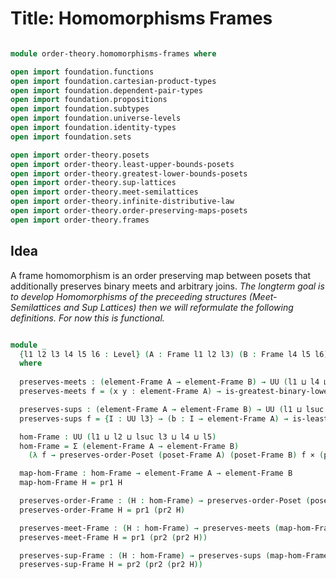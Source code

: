 # Title: Homomorphisms Frames 

```agda

module order-theory.homomorphisms-frames where

open import foundation.functions
open import foundation.cartesian-product-types 
open import foundation.dependent-pair-types 
open import foundation.propositions 
open import foundation.subtypes 
open import foundation.universe-levels
open import foundation.identity-types
open import foundation.sets

open import order-theory.posets
open import order-theory.least-upper-bounds-posets
open import order-theory.greatest-lower-bounds-posets
open import order-theory.sup-lattices
open import order-theory.meet-semilattices
open import order-theory.infinite-distributive-law
open import order-theory.order-preserving-maps-posets
open import order-theory.frames

```

## Idea
A frame homomorphism is an order preserving map between posets that additionally preserves binary meets and arbitrary joins.
*The longterm goal is to develop Homomorphisms of the preceeding structures (Meet-Semilattices and Sup Lattices) then we will
reformulate the following definitions. For now this is functional.*

```agda

module _
  {l1 l2 l3 l4 l5 l6 : Level} (A : Frame l1 l2 l3) (B : Frame l4 l5 l6) 
  where
  
  preserves-meets : (element-Frame A → element-Frame B) → UU (l1 ⊔ l4 ⊔ l5)
  preserves-meets f = (x y : element-Frame A) → is-greatest-binary-lower-bound-Poset (poset-Frame B) (f x) (f y) (f (meet-Frame A x y))

  preserves-sups : (element-Frame A → element-Frame B) → UU (l1 ⊔ lsuc l3 ⊔ l4 ⊔ l5)
  preserves-sups f = {I : UU l3} → (b : I → element-Frame A) → is-least-upper-bound-family-Poset (poset-Frame B) (f ∘ b) (f (sup-Frame A I b)) 

  hom-Frame : UU (l1 ⊔ l2 ⊔ lsuc l3 ⊔ l4 ⊔ l5)
  hom-Frame = Σ (element-Frame A → element-Frame B)
    (λ f → preserves-order-Poset (poset-Frame A) (poset-Frame B) f × (preserves-meets f × preserves-sups f))

  map-hom-Frame : hom-Frame → element-Frame A → element-Frame B
  map-hom-Frame H = pr1 H

  preserves-order-Frame : (H : hom-Frame) → preserves-order-Poset (poset-Frame A) (poset-Frame B) (map-hom-Frame H)
  preserves-order-Frame H = pr1 (pr2 H)

  preserves-meet-Frame : (H : hom-Frame) → preserves-meets (map-hom-Frame H)
  preserves-meet-Frame H = pr1 (pr2 (pr2 H))

  preserves-sup-Frame : (H : hom-Frame) → preserves-sups (map-hom-Frame H)
  preserves-sup-Frame H = pr2 (pr2 (pr2 H))

```
